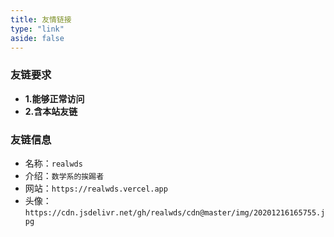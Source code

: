 ```yaml
---
title: 友情链接
type: "link"
aside: false
---
```


### 友链要求

- **1.能够正常访问**
- **2.含本站友链**

### 友链信息

- 名称：```realwds```
- 介绍：```数学系的挨踢者```
- 网站：```https://realwds.vercel.app```
- 头像：```https://cdn.jsdelivr.net/gh/realwds/cdn@master/img/20201216165755.jpg```
